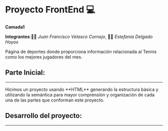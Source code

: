 # Proyecto FrontEnd 💻

**Camada1**

**Integrantes**:🧑🏻 *Juan Francisco Velasco Cornejo*, 👩🏻 *Estefania Delgado Hoyos*

Página de deportes donde proporciona información relacionada al Tennis como los mejores jugadores del mes.

## Parte Inicial:
<hr>
Hicimos un proyecto usando **HTML** generando la estructura básica y utilizando la semántica para mayor comprensión y organización de cada una de las partes que conforman este proyecto.

## Desarrollo del proyecto:
<hr>



